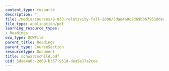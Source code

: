 ```yaml
---
content_type: resource
description: ''
file: /media/courses/8-033-relativity-fall-2006/5dae4a0c2d69b367951ddea5e17a2cea_schwarzschild.pdf
file_type: application/pdf
learning_resource_types:
- Readings
ocw_type: OCWFile
parent_title: Readings
parent_type: CourseSection
resourcetype: Document
title: schwarzschild.pdf
uid: 5dae4a0c-2d69-b367-951d-dea5e17a2cea
---
```

